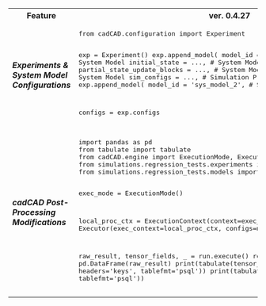 <table>
    <tr>
        <th>
            Feature
        </th>
        <th>
            ver. 0.4.27
        </th>
        <th>
            ver. 0.4.23
        </th>
    </tr>
    <tr>
        <td>
           <h5>
                Experiments & System Model Configurations
            </h5>
        </td>
        <td>
<pre lang="python">
from cadCAD.configuration import Experiment

exp = Experiment()
exp.append_model(
    model_id = 'sys_model_1', # System Model
    initial_state = ..., # System Model
    partial_state_update_blocks = ..., # System Model
    policy_ops = ..., # System Model
    sim_configs = ..., # Simulation Properties
)
exp.append_model(
    model_id = 'sys_model_2', # System Model
    ...
)

configs = exp.configs
</pre>
        </td>
        <td>
<pre lang="python">
from cadCAD import configs
from cadCAD.configuration import Experiment
exp = Experiment()
exp.append_configs(...)       
</pre>
        </td>
</tr>
 <tr>
        <td>
           <h5>
                cadCAD Post-Processing Modifications
           </h5>
        </td>
        <td>
            <pre lang="python">
import pandas as pd
from tabulate import tabulate
from cadCAD.engine import ExecutionMode, ExecutionContext, Executor
from simulations.regression_tests.experiments import multi_exp
from simulations.regression_tests.models import config_multi_1, config_multi_2

exec_mode = ExecutionMode()

local_proc_ctx = ExecutionContext(context=exec_mode.local_mode)
run = Executor(exec_context=local_proc_ctx, configs=multi_exp.configs)

raw_result, tensor_fields, _ = run.execute()
result = pd.DataFrame(raw_result)
print(tabulate(tensor_fields[0], headers='keys', tablefmt='psql'))
print(tabulate(result, headers='keys', tablefmt='psql'))
</pre>
        </td>
        <td>
         <pre lang="python">
import pandas as pd
from tabulate import tabulate
from cadCAD.engine import ExecutionMode, ExecutionContext, Executor
import system_model_A, system_model_B

from cadCAD import configs
exec_mode = ExecutionMode()

local_ctx = ExecutionContext(context=exec_mode.local_mode)
simulation = Executor(exec_context=local_ctx, configs=configs)
raw_result, sys_model, _ = simulation.execute()
result = pd.DataFrame(raw_result)
print(tabulate(result, headers='keys', tablefmt='psql'))           
   </pre>
        </td>
   </tr>
</table>
